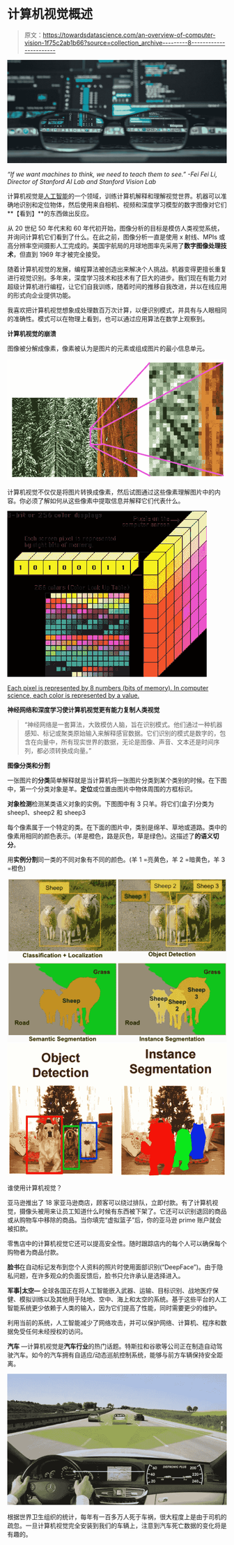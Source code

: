 # 计算机视觉概述

> 原文：<https://towardsdatascience.com/an-overview-of-computer-vision-1f75c2ab1b66?source=collection_archive---------8----------------------->

![](img/a8e6b5c720bf8030f533fa4e3e4caf46.png)

*“If we want machines to think, we need to teach them to see.”
-Fei Fei Li, Director of Stanford AI Lab and Stanford Vision Lab*

计算机视觉是[人工智能](https://www.sas.com/en_us/insights/analytics/what-is-artificial-intelligence.html)的一个领域，训练计算机解释和理解视觉世界。机器可以准确地识别和定位物体，然后使用来自相机、视频和深度学习模型的数字图像对它们**【看到】**的东西做出反应。

从 20 世纪 50 年代末和 60 年代初开始，图像分析的目标是模仿人类视觉系统，并询问计算机它们看到了什么。在此之前，图像分析一直是使用 x 射线、MPIs 或高分辨率空间摄影人工完成的。美国宇航局的月球地图率先采用了**数字图像处理技术**，但直到 1969 年才被完全接受。

随着计算机视觉的发展，编程算法被创造出来解决个人挑战。机器变得更擅长重复进行视觉识别。多年来，深度学习技术和技术有了巨大的进步。我们现在有能力对超级计算机进行编程，让它们自我训练，随着时间的推移自我改进，并以在线应用的形式向企业提供功能。

我喜欢把计算机视觉想象成处理数百万次计算，以便识别模式，并具有与人眼相同的准确性。模式可以在物理上看到，也可以通过应用算法在数学上观察到。

**计算机视觉的崩溃**

图像被分解成像素，像素被认为是图片的元素或组成图片的最小信息单元。

![](img/01b9f7410f25bfcc40b73e4192bdf379.png)

计算机视觉不仅仅是将图片转换成像素，然后试图通过这些像素理解图片中的内容。你必须了解如何从这些像素中提取信息并解释它们代表什么。

![](img/70391763f220d8019441a7fb47fe05a6.png)

[Each pixel is represented by 8 numbers (bits of memory). In computer science, each color is represented by a value.](http://akhileshkumar.me/blogs/computer%20vision/ComputerVision101/)

**神经网络和深度学习使计算机视觉更有能力复制人类视觉**

> “神经网络是一套算法，大致模仿人脑，旨在识别模式。他们通过一种机器感知、标记或聚类原始输入来解释感官数据。它们识别的模式是数字的，包含在向量中，所有现实世界的数据，无论是图像、声音、文本还是时间序列，都必须转换成向量。”

**图像分类和分割**

一张图片的**分类**简单解释就是当计算机将一张图片分类到某个类别的时候。在下图中，第一个分类对象是羊。**定位**或位置由图片中物体周围的方框标识。

**对象检测**检测某类语义对象的实例。下图图中有 3 只羊。将它们(盒子)分类为 sheep1、sheep2 和 sheep3

每个像素属于一个特定的类。在下面的图片中，类别是绵羊、草地或道路。类中的像素用相同的颜色表示。(羊是橙色，路是灰色，草是绿色)。这描述了**的语义切分**。

用**实例分割**同一类的不同对象有不同的颜色。(羊 1 =亮黄色，羊 2 =暗黄色，羊 3 =橙色)

![](img/bf041508a0a3be8f14cc0fe399ed656d.png)![](img/69b2eff93e9b259715143be1edc4ac5f.png)

谁使用计算机视觉？

亚马逊推出了 18 家亚马逊商店，顾客可以绕过排队，立即付款。有了计算机视觉，摄像头被用来让员工知道什么时候有东西被下架了。它还可以识别退回的商品或从购物车中移除的商品。当你填完“虚拟篮子”后，你的亚马逊 prime 账户就会被扣款。

零售店中的计算机视觉它还可以提高安全性。随时跟踪店内的每个人可以确保每个购物者为商品付款。

**脸书**在自动标记发布到您个人资料的照片时使用面部识别(“DeepFace”)。由于隐私问题，在许多观众的负面反馈后，脸书只允许承认是选择进入。

**军事|太空—** 全球各国正在将人工智能嵌入武器、运输、目标识别、战地医疗保健、模拟训练以及其他用于陆地、空中、海上和太空的系统。基于这些平台的人工智能系统更少依赖于人类的输入，因为它们提高了性能，同时需要更少的维护。

利用当前的系统，人工智能减少了网络攻击，并可以保护网络、计算机、程序和数据免受任何未经授权的访问。

**汽车** —计算机视觉是**汽车行业**的热门话题。特斯拉和谷歌等公司正在制造自动驾驶汽车。如今的汽车拥有自适应/动态巡航控制系统，能够与前方车辆保持安全距离。

![](img/a13fe81920467379b23d20b30e6a6406.png)

根据世界卫生组织的统计，每年有一百多万人死于车祸，很大程度上是由于司机的疏忽。一旦计算机视觉完全安装到我们的车辆上，注意到汽车死亡数据的变化将是有趣的。